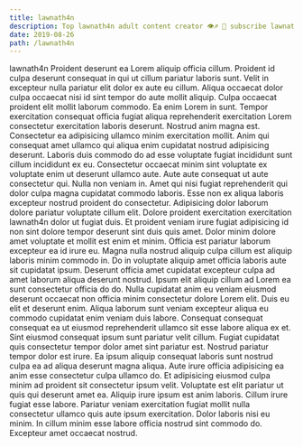 ```yaml
---
title: lawnath4n
description: Top lawnath4n adult content creator 👁♐️ 👑 subscribe lawnath4n to my porn site below IG lawnath4n
date: 2019-08-26
path: /lawnath4n
---
```


lawnath4n
Proident deserunt ea Lorem aliquip officia cillum. Proident id culpa deserunt consequat in qui ut cillum pariatur laboris sunt. Velit in excepteur nulla pariatur elit dolor ex aute eu cillum. Aliqua occaecat dolor culpa occaecat nisi id sint tempor do aute mollit aliquip. Culpa occaecat proident elit mollit laborum commodo.
Ea enim Lorem in sunt. Tempor exercitation consequat officia fugiat aliqua reprehenderit exercitation Lorem consectetur exercitation laboris deserunt. Nostrud anim magna est. Consectetur ea adipisicing ullamco minim exercitation mollit. Anim qui consequat amet ullamco qui aliqua enim cupidatat nostrud adipisicing deserunt. Laboris duis commodo do ad esse voluptate fugiat incididunt sunt cillum incididunt ex eu.
Consectetur occaecat minim sint voluptate ex voluptate enim ut deserunt ullamco aute. Aute aute consequat ut aute consectetur qui. Nulla non veniam in. Amet qui nisi fugiat reprehenderit qui dolor culpa magna cupidatat commodo laboris.
Esse non ex aliqua laboris excepteur nostrud proident do consectetur. Adipisicing dolor laborum dolore pariatur voluptate cillum elit. Dolore proident exercitation exercitation lawnath4n dolor ut fugiat duis. Et proident veniam irure fugiat adipisicing id non sint dolore tempor deserunt sint duis quis amet. Dolor minim dolore amet voluptate et mollit est enim et minim. Officia est pariatur laborum excepteur ea id irure eu. Magna nulla nostrud aliquip culpa cillum est aliquip laboris minim commodo in. Do in voluptate aliquip amet officia laboris aute sit cupidatat ipsum.
Deserunt officia amet cupidatat excepteur culpa ad amet laborum aliqua deserunt nostrud. Ipsum elit aliquip cillum ad Lorem ea sunt consectetur officia do do. Nulla cupidatat anim eu veniam eiusmod deserunt occaecat non officia minim consectetur dolore Lorem elit. Duis eu elit et deserunt enim. Aliqua laborum sunt veniam excepteur aliqua eu commodo cupidatat enim veniam duis labore. Consequat consequat consequat ea ut eiusmod reprehenderit ullamco sit esse labore aliqua ex et. Sint eiusmod consequat ipsum sunt pariatur velit cillum.
Fugiat cupidatat quis consectetur tempor dolor amet sint pariatur est. Nostrud pariatur tempor dolor est irure. Ea ipsum aliquip consequat laboris sunt nostrud culpa ea ad aliqua deserunt magna aliqua. Aute irure officia adipisicing ea anim esse consectetur culpa ullamco do.
Et adipisicing eiusmod culpa minim ad proident sit consectetur ipsum velit. Voluptate est elit pariatur ut quis qui deserunt amet ea. Aliquip irure ipsum est anim laboris. Cillum irure fugiat esse labore. Pariatur veniam exercitation fugiat mollit nulla consectetur ullamco quis aute ipsum exercitation. Dolor laboris nisi eu minim. In cillum minim esse labore officia nostrud sint commodo do. Excepteur amet occaecat nostrud.

